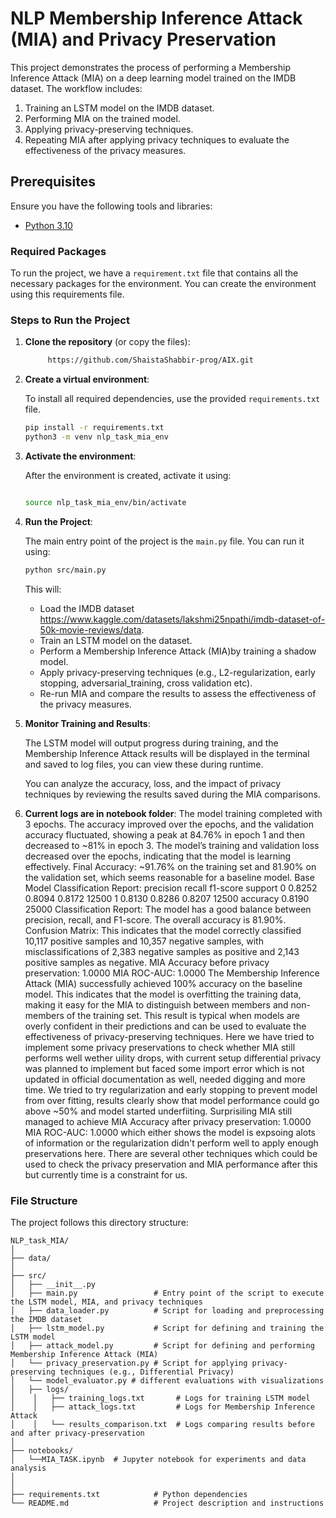 # NLP Membership Inference Attack (MIA) and Privacy Preservation

This project demonstrates the process of performing a Membership Inference Attack (MIA) on a deep learning model trained on the IMDB dataset. The workflow includes:
1. Training an LSTM model on the IMDB dataset.
2. Performing MIA on the trained model.
3. Applying privacy-preserving techniques.
4. Repeating MIA after applying privacy techniques to evaluate the effectiveness of the privacy measures.

## Prerequisites

Ensure you have the following tools and libraries:

- [Python 3.10](https://www.python.org/downloads/)

### Required Packages

To run the project, we have a `requirement.txt` file that contains all the necessary packages for the environment. You can create the environment using this requirements file.

### Steps to Run the Project

1. **Clone the repository** (or copy the files):

    ```bash
         https://github.com/ShaistaShabbir-prog/AIX.git
    ```

2. **Create a virtual environment**:

    To install all required dependencies, use the provided `requirements.txt` file.

    ```bash
    pip install -r requirements.txt
    python3 -m venv nlp_task_mia_env
    ```

3. **Activate the environment**:

    After the environment is created, activate it using:

    ```bash
    
    source nlp_task_mia_env/bin/activate
    ```

4. **Run the Project**:

    The main entry point of the project is the `main.py` file. You can run it using:

    ```bash
    python src/main.py
    ```

    This will:
    - Load the IMDB dataset https://www.kaggle.com/datasets/lakshmi25npathi/imdb-dataset-of-50k-movie-reviews/data.
    - Train an LSTM model on the dataset.
    - Perform a Membership Inference Attack (MIA)by training a shadow model.
    - Apply privacy-preserving techniques (e.g., L2-regularization, early stopping, adversarial_training, cross validation etc).
    - Re-run MIA and compare the results to assess the effectiveness of the privacy measures.

5. **Monitor Training and Results**:

    The LSTM model will output progress during training, and the Membership Inference Attack results will be displayed in the terminal and saved to log files, you can view these during runtime.

    You can analyze the accuracy, loss, and the impact of privacy techniques by reviewing the results saved during the MIA comparisons.
6. **Current logs are in notebook folder**:
The model training completed with 3 epochs. The accuracy improved over the epochs, and the validation accuracy fluctuated, showing a peak at 84.76% in epoch 1 and then decreased to ~81% in epoch 3.
The model’s training and validation loss decreased over the epochs, indicating that the model is learning effectively.
Final Accuracy: ~91.76% on the training set and 81.90% on the validation set, which seems reasonable for a baseline model. 
Base Model Classification Report:
              precision    recall  f1-score   support
           0     0.8252    0.8094    0.8172     12500
           1     0.8130    0.8286    0.8207     12500
    accuracy                         0.8190     25000
Classification Report: The model has a good balance between precision, recall, and F1-score. The overall accuracy is 81.90%.
Confusion Matrix: This indicates that the model correctly classified 10,117 positive samples and 10,357 negative samples, with misclassifications of 2,383 negative samples as positive and 2,143 positive samples as negative.
    MIA Accuracy before privacy preservation: 1.0000
    MIA ROC-AUC: 1.0000
The Membership Inference Attack (MIA) successfully achieved 100% accuracy on the baseline model. This indicates that the model is overfitting the training data, making it easy for the MIA to distinguish between members and non-members of the training set. This result is typical when models are overly confident in their predictions and can be used to evaluate the effectiveness of privacy-preserving techniques. Here we have tried to implement some privacy preservations to check whether MIA still performs well wether uility drops,
with current setup differential privacy was planned to implement but faced some import error which is not updated in official documentation as well, needed digging and more time. We tried to try regularization and early stopping to prevent model from over fitting, results clearly show that model performance could go above ~50% and model started underfiiting. Surprisiling MIA still managed to achieve 
    MIA Accuracy after privacy preservation: 1.0000
    MIA ROC-AUC: 1.0000
which either shows the model is expsoing alots of information or the regularization didn't perform well to apply enough preservations here.
There are several other techniques which could be used to check the privacy preservation and MIA performance after this but currently time is a constraint for us.
### File Structure

The project follows this directory structure:
```plaintext
NLP_task_MIA/
│
├── data/
│
├── src/
│   ├── __init__.py            
│   ├── main.py                 # Entry point of the script to execute the LSTM model, MIA, and privacy techniques
│   ├── data_loader.py          # Script for loading and preprocessing the IMDB dataset
│   ├── lstm_model.py           # Script for defining and training the LSTM model
│   ├── attack_model.py         # Script for defining and performing Membership Inference Attack (MIA)
│   └── privacy_preservation.py # Script for applying privacy-preserving techniques (e.g., Differential Privacy)
│   └── model_evaluator.py # different evaluations with visualizations 
│   ├── logs/
│    │   ├── training_logs.txt       # Logs for training LSTM model
│    │   ├── attack_logs.txt         # Logs for Membership Inference Attack
│    │   └── results_comparison.txt  # Logs comparing results before and after privacy-preservation
│
├── notebooks/
│   └──MIA_TASK.ipynb  # Jupyter notebook for experiments and data analysis
│
│
├── requirements.txt            # Python dependencies
└── README.md                   # Project description and instructions
```
